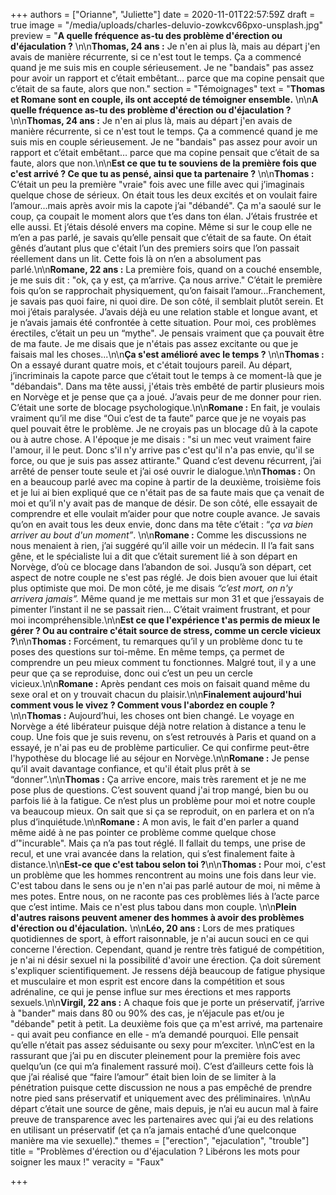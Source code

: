 +++
authors = ["Orianne", "Juliette"]
date = 2020-11-01T22:57:59Z
draft = true
image = "/media/uploads/charles-deluvio-zowkcv66pxo-unsplash.jpg"
preview = "**A quelle fréquence as-tu des problème d'érection ou d'éjaculation ?** \n\n**Thomas, 24 ans :** Je n'en ai plus là, mais au départ j'en avais de manière récurrente, si ce n'est tout le temps. Ça a commencé quand je me suis mis en couple sérieusement. Je ne \"bandais\" pas assez pour avoir un rapport et c’était embêtant… parce que ma copine pensait que c’était de sa faute, alors que non."
section = "Témoignages"
text = "**Thomas et Romane sont en couple, ils ont accepté de témoigner ensemble.** \n\n**A quelle fréquence as-tu des problème d'érection ou d'éjaculation ?** \n\n**Thomas, 24 ans :** Je n'en ai plus là, mais au départ j'en avais de manière récurrente, si ce n'est tout le temps. Ça a commencé quand je me suis mis en couple sérieusement. Je ne \"bandais\" pas assez pour avoir un rapport et c’était embêtant… parce que ma copine pensait que c’était de sa faute, alors que non.\n\n**Est ce que tu te souviens de la première fois que c'est arrivé ? Ce que tu as pensé, ainsi que ta partenaire ?** \n\n**Thomas :** C’était un peu la première \"vraie\" fois avec une fille avec qui j’imaginais quelque chose de sérieux. On était tous les deux excités et on voulait faire l’amour...mais après avoir mis la capote j’ai \"débandé\". Ça m'a saoulé sur le coup, ça coupait le moment alors que t’es dans ton élan. J’étais frustrée et elle aussi. Et j’étais désolé envers ma copine. Même si sur le coup elle ne m’en a pas parlé, je savais qu’elle pensait que c’était de sa faute. On était gênés d’autant plus que c'était l’un des premiers soirs que l’on passait réellement dans un lit. Cette fois là on n’en a absolument pas parlé.\n\n**Romane, 22 ans :** La première fois, quand on a couché ensemble, je me suis dit : \"ok, ça y est, ça m’arrive. Ça nous arrive.\" C’était le première fois qu’on se rapprochait physiquement, qu’on faisait l’amour...Franchement, je savais pas quoi faire, ni quoi dire. De son côté, il semblait plutôt serein. Et moi j’étais paralysée. J’avais déjà eu une relation stable et longue avant, et je n’avais jamais été confrontée à cette situation. Pour moi, ces problèmes érectiles, c’était un peu un “mythe\". Je pensais vraiment que ça pouvait être de ma faute. Je me disais que je n'étais pas assez excitante ou que je faisais mal les choses...\n\n**Ça s'est amélioré avec le temps ?** \n\n**Thomas :** On a essayé durant quatre mois, et c'était toujours pareil. Au départ, j’incriminais la capote parce que c’était tout le temps à ce moment-là que je \"débandais\". Dans ma tête aussi, j'étais très embêté de partir plusieurs mois en Norvège et je pense que ça a joué. J’avais peur de me donner pour rien. C’était une sorte de blocage psychologique.\n\n**Romane :** En fait, je voulais vraiment qu’il me dise “Oui c’est de ta faute” parce que je ne voyais pas quel pouvait être le problème. Je ne croyais pas un blocage dû à la capote ou à autre chose. A l'époque je me disais : \"si un mec veut vraiment faire l'amour, il le peut. Donc s'il n'y arrive pas c'est qu'il n'a pas envie, qu'il se force, ou que je suis pas assez attirante.\"  Quand c’est devenu récurrent, j’ai arrêté de penser toute seule et j’ai osé ouvrir le dialogue.\n\n**Thomas :** On en a beaucoup parlé avec ma copine à partir de la deuxième, troisième fois et je lui ai bien expliqué que ce n'était pas de sa faute mais que ça venait de moi et qu’il n'y avait pas de manque de désir. De son côté, elle essayait de comprendre et elle voulait m’aider pour que notre couple avance. Je savais qu’on en avait tous les deux envie, donc dans ma tête c’était : “_ça va bien arriver au bout d'un moment”_. \n\n**Romane :** Comme les discussions ne nous menaient à rien, j’ai suggéré qu’il aille voir un médecin. Il l’a fait sans gêne, et le spécialiste lui a dit que c’était surement lié à son départ en Norvège, d’où ce blocage dans l’abandon de soi. Jusqu’à son départ, cet aspect de notre couple ne s'est pas réglé. Je dois bien avouer que lui était plus optimiste que moi. De mon côté, je me disais _“c’est mort, on n'y arrivera jamais”._ Même quand je me mettais sur mon 31 et que j’essayais de pimenter l’instant il ne se passait rien… C’était vraiment frustrant, et pour moi incompréhensible.\n\n**Est ce que l'expérience t'as permis de mieux le gérer ? Ou au contraire c'était source de stress, comme un cercle vicieux ?**\n\n**Thomas :** Forcément, tu remarques qu’il y un problème donc tu te poses des questions sur toi-même. En même temps, ça permet de comprendre un peu mieux comment tu fonctionnes. Malgré tout, il y a une peur que ça se reproduise, donc oui c’est un peu un cercle vicieux.\n\n**Romane :** Après pendant ces mois on faisait quand même du sexe oral et on y trouvait chacun du plaisir.\n\n**Finalement aujourd'hui comment vous le vivez ? Comment vous l'abordez en couple ?**\n\n**Thomas :** Aujourd’hui, les choses ont bien changé. Le voyage en Norvège a été libérateur puisque déjà notre relation à distance a tenu le coup. Une fois que je suis revenu, on s’est retrouvés à Paris et quand on a essayé, je n'ai pas eu de problème particulier. Ce qui confirme peut-être l'hypothèse du blocage lié au séjour en Norvège.\n\n**Romane :** Je pense qu’il avait davantage confiance, et qu'il était plus prêt à se “donner”.\n\n**Thomas :** Ça arrive encore, mais très rarement et je ne me pose plus de questions. C’est souvent quand j'ai trop mangé, bien bu ou parfois lié à la fatigue. Ce n’est plus un problème pour moi et notre couple va beaucoup mieux. On sait que si ça se reproduit, on en parlera et on n’a plus d’inquiétude.\n\n**Romane :** A mon avis, le fait d'en parler a quand même aidé à ne pas pointer ce problème comme quelque chose d’\"incurable\". Mais ça n’a pas tout réglé. Il fallait du temps, une prise de recul, et une vrai avancée dans la relation, qui s’est finalement faite à distance.\n\n**Est-ce que c'est tabou selon toi ?**\n\n**Thomas :** Pour moi, c'est un problème que les hommes rencontrent au moins une fois dans leur vie. C'est tabou dans le sens ou je n'en n'ai pas parlé autour de moi, ni même à mes potes. Entre nous, on ne raconte pas ces problèmes liés à l’acte parce que c’est intime. Mais ce n'est plus tabou dans mon couple. \n\n**Plein d'autres raisons peuvent amener des hommes à avoir des problèmes d'érection ou d'éjaculation.** \n\n**Léo, 20 ans :** Lors de mes pratiques quotidiennes de sport, à effort raisonnable, je n'ai aucun souci en ce qui concerne l'érection. Cependant, quand je rentre très fatigué de compétition, je n'ai ni désir sexuel ni la possibilité d'avoir une érection. Ça doit sûrement s'expliquer scientifiquement. Je ressens déjà beaucoup de fatigue physique et musculaire et mon esprit est encore dans la compétition et sous adrénaline, ce qui je pense influe sur mes érections et mes rapports sexuels.\n\n**Virgil, 22 ans :** A chaque fois que je porte un préservatif, j’arrive à \"bander\" mais dans 80 ou 90% des cas, je n’éjacule pas et/ou je \"débande\" petit à petit. La deuxième fois que ça m'est arrivé, ma partenaire - qui avait peu confiance en elle - m’a demandé pourquoi. Elle pensait qu’elle n’était pas assez séduisante ou sexy pour m’exciter. \n\nC’est en la rassurant que j’ai pu en discuter pleinement pour la première fois avec quelqu’un (ce qui m’a finalement rassuré moi). C’est d’ailleurs cette fois là que j’ai réalisé que “faire l’amour” était bien loin de se limiter à la pénétration puisque cette discussion ne nous a pas empêché de prendre notre pied sans préservatif et uniquement avec des préliminaires. \n\nAu départ c’était une source de gêne, mais depuis, je n’ai eu aucun mal à faire preuve de transparence avec les partenaires avec qui j’ai eu des relations en utilisant un préservatif (et ça n’a jamais entaché d’une quelconque manière ma vie sexuelle)."
themes = ["erection", "ejaculation", "trouble"]
title = "Problèmes d'érection ou d'éjaculation ? Libérons les mots pour soigner les maux !"
veracity = "Faux"

+++
